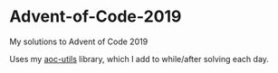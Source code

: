 # Advent-of-Code-2019
My solutions to Advent of Code 2019

Uses my [aoc-utils](https://github.com/StarlitGhost/aoc-utils) library, which I add to while/after solving each day.
